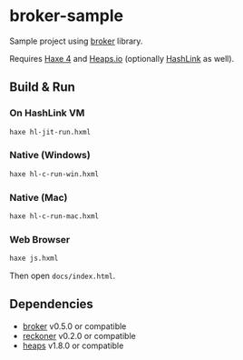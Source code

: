 # broker-sample

Sample project using [broker](https://github.com/fal-works/broker) library.

Requires [Haxe 4](https://haxe.org/) and [Heaps.io](https://heaps.io/) (optionally [HashLink](https://hashlink.haxe.org/) as well).


## Build & Run

### On HashLink VM

```sh
haxe hl-jit-run.hxml
```

### Native (Windows)

```sh
haxe hl-c-run-win.hxml
```

### Native (Mac)

```sh
haxe hl-c-run-mac.hxml
```

### Web Browser

```sh
haxe js.hxml
```

Then open `docs/index.html`.


## Dependencies

- [broker](https://github.com/fal-works/broker) v0.5.0 or compatible
- [reckoner](https://github.com/fal-works/reckoner) v0.2.0 or compatible
- [heaps](http://heaps.io/) v1.8.0 or compatible
